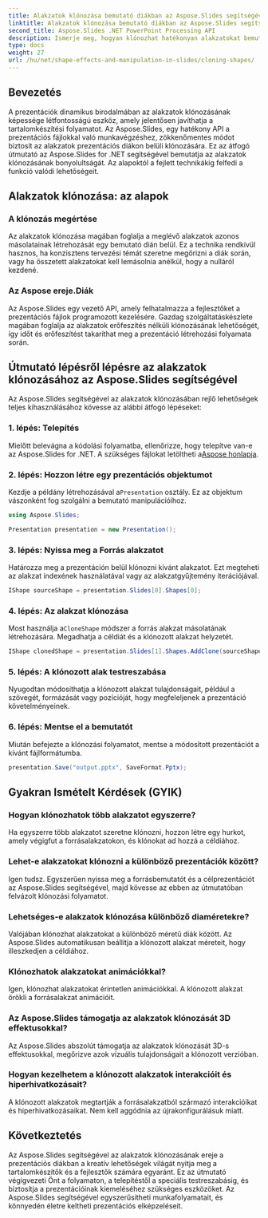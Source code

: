 ```yaml
---
title: Alakzatok klónozása bemutató diákban az Aspose.Slides segítségével
linktitle: Alakzatok klónozása bemutató diákban az Aspose.Slides segítségével
second_title: Aspose.Slides .NET PowerPoint Processing API
description: Ismerje meg, hogyan klónozhat hatékonyan alakzatokat bemutató diákban az Aspose.Slides API segítségével. Könnyedén hozhat létre dinamikus prezentációkat. Fedezze fel a részletes útmutatót, a GYIK-et és sok mást.
type: docs
weight: 27
url: /hu/net/shape-effects-and-manipulation-in-slides/cloning-shapes/
---
```


## Bevezetés

A prezentációk dinamikus birodalmában az alakzatok klónozásának képessége létfontosságú eszköz, amely jelentősen javíthatja a tartalomkészítési folyamatot. Az Aspose.Slides, egy hatékony API a prezentációs fájlokkal való munkavégzéshez, zökkenőmentes módot biztosít az alakzatok prezentációs diákon belüli klónozására. Ez az átfogó útmutató az Aspose.Slides for .NET segítségével bemutatja az alakzatok klónozásának bonyolultságát. Az alapoktól a fejlett technikákig felfedi a funkció valódi lehetőségeit.

## Alakzatok klónozása: az alapok

### A klónozás megértése

Az alakzatok klónozása magában foglalja a meglévő alakzatok azonos másolatainak létrehozását egy bemutató dián belül. Ez a technika rendkívül hasznos, ha konzisztens tervezési témát szeretne megőrizni a diák során, vagy ha összetett alakzatokat kell lemásolnia anélkül, hogy a nulláról kezdené.

### Az Aspose ereje.Diák

Az Aspose.Slides egy vezető API, amely felhatalmazza a fejlesztőket a prezentációs fájlok programozott kezelésére. Gazdag szolgáltatáskészlete magában foglalja az alakzatok erőfeszítés nélküli klónozásának lehetőségét, így időt és erőfeszítést takaríthat meg a prezentáció létrehozási folyamata során.

## Útmutató lépésről lépésre az alakzatok klónozásához az Aspose.Slides segítségével

Az Aspose.Slides segítségével az alakzatok klónozásában rejlő lehetőségek teljes kihasználásához kövesse az alábbi átfogó lépéseket:

### 1. lépés: Telepítés

 Mielőtt belevágna a kódolási folyamatba, ellenőrizze, hogy telepítve van-e az Aspose.Slides for .NET. A szükséges fájlokat letöltheti a[Aspose honlapja](https://releases.aspose.com/slides/net/).

### 2. lépés: Hozzon létre egy prezentációs objektumot

 Kezdje a példány létrehozásával a`Presentation` osztály. Ez az objektum vászonként fog szolgálni a bemutató manipulációihoz.

```csharp
using Aspose.Slides;

Presentation presentation = new Presentation();
```

### 3. lépés: Nyissa meg a Forrás alakzatot

Határozza meg a prezentáción belül klónozni kívánt alakzatot. Ezt megteheti az alakzat indexének használatával vagy az alakzatgyűjtemény iterációjával.

```csharp
IShape sourceShape = presentation.Slides[0].Shapes[0];
```

### 4. lépés: Az alakzat klónozása

 Most használja a`CloneShape` módszer a forrás alakzat másolatának létrehozására. Megadhatja a céldiát és a klónozott alakzat helyzetét.

```csharp
IShape clonedShape = presentation.Slides[1].Shapes.AddClone(sourceShape, x, y, width, height);
```

### 5. lépés: A klónozott alak testreszabása

Nyugodtan módosíthatja a klónozott alakzat tulajdonságait, például a szövegét, formázását vagy pozícióját, hogy megfeleljenek a prezentáció követelményeinek.

### 6. lépés: Mentse el a bemutatót

Miután befejezte a klónozási folyamatot, mentse a módosított prezentációt a kívánt fájlformátumba.

```csharp
presentation.Save("output.pptx", SaveFormat.Pptx);
```

## Gyakran Ismételt Kérdések (GYIK)

### Hogyan klónozhatok több alakzatot egyszerre?

Ha egyszerre több alakzatot szeretne klónozni, hozzon létre egy hurkot, amely végigfut a forrásalakzatokon, és klónokat ad hozzá a céldiához.

### Lehet-e alakzatokat klónozni a különböző prezentációk között?

Igen tudsz. Egyszerűen nyissa meg a forrásbemutatót és a célprezentációt az Aspose.Slides segítségével, majd kövesse az ebben az útmutatóban felvázolt klónozási folyamatot.

### Lehetséges-e alakzatok klónozása különböző diaméretekre?

Valójában klónozhat alakzatokat a különböző méretű diák között. Az Aspose.Slides automatikusan beállítja a klónozott alakzat méreteit, hogy illeszkedjen a céldiához.

### Klónozhatok alakzatokat animációkkal?

Igen, klónozhat alakzatokat érintetlen animációkkal. A klónozott alakzat örökli a forrásalakzat animációit.

### Az Aspose.Slides támogatja az alakzatok klónozását 3D effektusokkal?

Az Aspose.Slides abszolút támogatja az alakzatok klónozását 3D-s effektusokkal, megőrizve azok vizuális tulajdonságait a klónozott verzióban.

### Hogyan kezelhetem a klónozott alakzatok interakcióit és hiperhivatkozásait?

A klónozott alakzatok megtartják a forrásalakzatból származó interakcióikat és hiperhivatkozásaikat. Nem kell aggódnia az újrakonfigurálásuk miatt.

## Következtetés

Az Aspose.Slides segítségével az alakzatok klónozásának ereje a prezentációs diákban a kreatív lehetőségek világát nyitja meg a tartalomkészítők és a fejlesztők számára egyaránt. Ez az útmutató végigvezeti Önt a folyamaton, a telepítéstől a speciális testreszabásig, és biztosítja a prezentációinak kiemeléséhez szükséges eszközöket. Az Aspose.Slides segítségével egyszerűsítheti munkafolyamatait, és könnyedén életre keltheti prezentációs elképzeléseit.